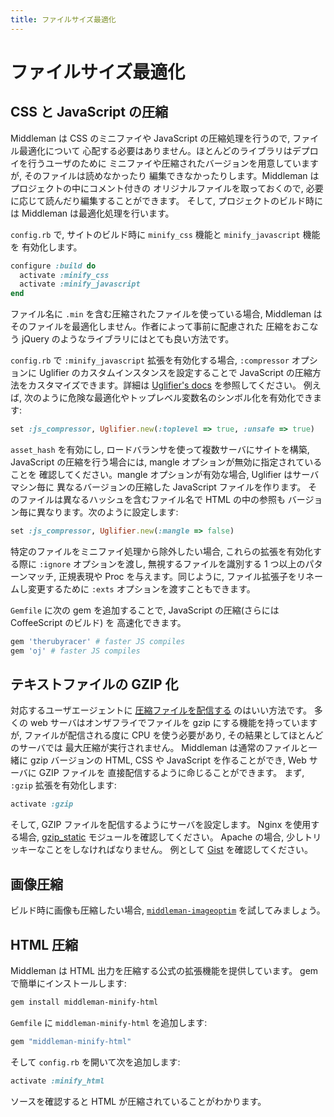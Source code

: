 ```yaml
---
title: ファイルサイズ最適化
---
```


# ファイルサイズ最適化

## CSS と JavaScript の圧縮

Middleman は CSS のミニファイや JavaScript の圧縮処理を行うので, ファイル最適化について
心配する必要はありません。ほとんどのライブラリはデプロイを行うユーザのために
ミニファイや圧縮されたバージョンを用意していますが, そのファイルは読めなかったり
編集できなかったりします。Middleman はプロジェクトの中にコメント付きの
オリジナルファイルを取っておくので, 必要に応じて読んだり編集することができます。
そして, プロジェクトのビルド時には Middleman は最適化処理を行います。

`config.rb` で, サイトのビルド時に `minify_css` 機能と `minify_javascript` 機能を
有効化します。

``` ruby
configure :build do
  activate :minify_css
  activate :minify_javascript
end
```

ファイル名に `.min` を含む圧縮されたファイルを使っている場合,
Middleman はそのファイルを最適化しません。作者によって事前に配慮された
圧縮をおこなう jQuery のようなライブラリにはとても良い方法です。

`config.rb` で `:minify_javascript` 拡張を有効化する場合,
`:compressor` オプションに Uglifier のカスタムインスタンスを設定することで
JavaScript の圧縮方法をカスタマイズできます。詳細は [Uglifier's
docs](https://github.com/lautis/uglifier) を参照してください。
例えば, 次のように危険な最適化やトップレベル変数名のシンボル化を有効化できます:

``` ruby
set :js_compressor, Uglifier.new(:toplevel => true, :unsafe => true)
```

`asset_hash` を有効にし, ロードバランサを使って複数サーバにサイトを構築,
JavaScript の圧縮を行う場合には, mangle オプションが無効に指定されていることを
確認してください。mangle オプションが有効な場合, Uglifier はサーバマシン毎に
異なるバージョンの圧縮した JavaScript ファイルを作ります。
そのファイルは異なるハッシュを含むファイル名で HTML の中の参照も
バージョン毎に異なります。次のように設定します:

``` ruby
set :js_compressor, Uglifier.new(:mangle => false)
```

特定のファイルをミニファイ処理から除外したい場合, これらの拡張を有効化する際に
`:ignore` オプションを渡し, 無視するファイルを識別する 1 つ以上のパターンマッチ,
正規表現や Proc を与えます。同じように, ファイル拡張子をリネームし変更するために
`:exts` オプションを渡すこともできます。

`Gemfile` に次の gem を追加することで, JavaScript の圧縮(さらには CoffeeScript のビルド) を
高速化できます。

```ruby
gem 'therubyracer' # faster JS compiles
gem 'oj' # faster JS compiles
```

## テキストファイルの GZIP 化

対応するユーザエージェントに
[圧縮ファイルを配信する](http://developer.yahoo.com/performance/rules.html#gzip) のはいい方法です。
多くの web サーバはオンザフライでファイルを gzip にする機能を持っていますが,
ファイルが配信される度に CPU を使う必要があり, その結果としてほとんどのサーバでは
最大圧縮が実行されません。 Middleman は通常のファイルと一緒に gzip バージョンの
HTML, CSS や JavaScript を作ることができ, Web サーバに GZIP ファイルを
直接配信するように命じることができます。
まず, `:gzip` 拡張を有効化します:

``` ruby
activate :gzip
```

そして, GZIP ファイルを配信するようにサーバを設定します。 Nginx を使用する場合,
[gzip_static](http://wiki.nginx.org/NginxHttpGzipStaticModule) モジュールを確認してください。
Apache の場合, 少しトリッキーなことをしなければなりません。
例として [Gist](https://gist.github.com/2200790) を確認してください。

## 画像圧縮

ビルド時に画像も圧縮したい場合,
[`middleman-imageoptim`](https://github.com/plasticine/middleman-imageoptim) を試してみましょう。

## HTML 圧縮

Middleman は HTML 出力を圧縮する公式の拡張機能を提供しています。
gem で簡単にインストールします:

``` bash
gem install middleman-minify-html
```

`Gemfile` に `middleman-minify-html` を追加します:

``` ruby
gem "middleman-minify-html"
```

そして `config.rb` を開いて次を追加します:

``` ruby
activate :minify_html
```

ソースを確認すると HTML が圧縮されていることがわかります。
